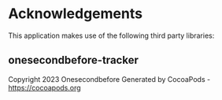 # Acknowledgements
This application makes use of the following third party libraries:

## onesecondbefore-tracker

Copyright 2023 Onesecondbefore
Generated by CocoaPods - https://cocoapods.org
